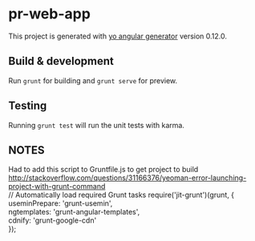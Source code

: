 # pr-web-app

This project is generated with [yo angular generator](https://github.com/yeoman/generator-angular)
version 0.12.0.

## Build & development

Run `grunt` for building and `grunt serve` for preview.

## Testing

Running `grunt test` will run the unit tests with karma.

## NOTES
Had to add this script to Gruntfile.js to get project to build
http://stackoverflow.com/questions/31166376/yeoman-error-launching-project-with-grunt-command  
// Automatically load required Grunt tasks
require('jit-grunt')(grunt, {  
  useminPrepare: 'grunt-usemin',  
  ngtemplates: 'grunt-angular-templates',  
  cdnify: 'grunt-google-cdn'  
});  

